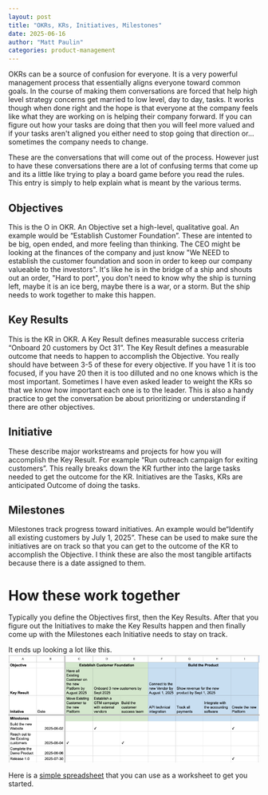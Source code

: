 ```yaml
---
layout: post
title: "OKRs, KRs, Initiatives, Milestones"
date: 2025-06-16
author: "Matt Paulin"
categories: product-management
---
```


OKRs can be a source of confusion for everyone.  It is a very powerful management process that essentially aligns everyone toward common goals.  In the course of making them conversations are forced that help high level strategy concerns get married to low level, day to day, tasks.  It works though when done right and the hope is that everyone at the company feels like what they are working on is helping their company forward.  If you can figure out how your tasks are doing that then you will feel more valued and if your tasks aren't aligned you either need to stop going that direction or... sometimes the company needs to change.

These are the conversations that will come out of the process.  However just to have these conversations there are a lot of confusing terms that come up and its a little like trying to play a board game before you read the rules.  This entry is simply to help explain what is meant by the various terms.

## Objectives
This is the O in OKR.  An Objective set a high-level, qualitative goal.  An example would be 	“Establish Customer Foundation”.  These are intented to be big, open ended, and more feeling than thinking.  The CEO might be looking at the finances of the company and just know "We NEED to establish the customer foundation and soon in order to keep our company valueable to the investors".  It's like he is in the bridge of a ship and shouts out an order, "Hard to port", you don't need to know why the ship is turning left, maybe it is an ice berg, maybe there is a war, or a storm.  But the ship needs to work together to make this happen.

## Key Results
This is the KR in OKR. A Key Result defines measurable success criteria	“Onboard 20 customers by Oct 31”. The Key Result defines a measurable outcome that needs to happen to accomplish the Objective.  You really should have between 3-5 of these for every objective.  If you have 1 it is too focused, if you have 20 then it is too dilluted and no one knows which is the most important.  Sometimes I have even asked leader to weight the KRs so that we know how important each one is to the leader.  This is also a handy practice to get the conversation be about prioritizing or understanding if there are other objectives.

## Initiative
These describe major workstreams and projects	for how you will accomplish the Key Result.  For example “Run outreach campaign for exiting customers”.  This really breaks down the KR further into the large tasks needed to get the outcome for the KR.  Initiatives are the Tasks, KRs are anticipated Outcome of doing the tasks.

## Milestones
Milestones track progress toward initiatives. An example would be“Identify all existing customers by July 1, 2025”.  These can be used to make sure the initiatives are on track so that you can get to the outcome of the KR to accomplish the Objective.  I think these are also the most tangible artifacts because there is a date assigned to them.


# How these work together

Typically you define the Objectives first, then the Key Results.  After that you figure out the Initiatives to make the Key Results happen and then finally come up with the Milestones each Initiative needs to stay on track.

It ends up looking a lot like this.
![OKR Layers](/assets/images/OKRs/OKR_layers.png)


Here is a [simple spreadsheet](https://docs.google.com/spreadsheets/d/1wQ3yeLRrACwNcWItFlp7JNt2F0Cc_CLmWBS8_6wIgMg/edit?usp=sharing) that you can use as a worksheet to get you started.
